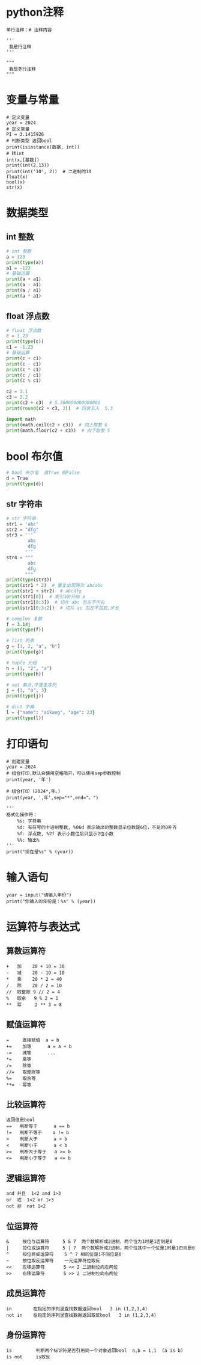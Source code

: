 # python注释
```text
单行注释：# 注释内容

'''
 我是行注释
'''

"""
 我是多行注释
"""
```
# 变量与常量
```text
# 定义变量
year = 2024
# 定义常量
PI = 3.1415926
# 判断类型 返回bool
print(isinstance(数据, int))
# 转int
int(x,[基数])
print(int(2.13))
print(int('10', 2))  # 二进制的10
float(x)
bool(x)
str(x)
```
# 数据类型
## int 整数
```python
# int 整数
a = 123
print(type(a))
a1 = -123
# 基础运算
print(a + a1)
print(a - a1)
print(a / a1)
print(a * a1)
```

## float 浮点数
```python
# float 浮点数
c = 1.23
print(type(c))
c1 = -1.23
# 基础运算
print(c + c1)
print(c - c1)
print(c * c1)
print(c / c1)
print(c % c1)

c2 = 3.1
c3 = 2.2
print(c2 + c3)  # 5.300000000000001
print(round(c2 + c3, 2))  # 四舍五入  5.3

import math
print(math.ceil(c2 + c3))  # 向上取整 6
print(math.floor(c2 + c3))  # 向下取整 5
```
# bool 布尔值
```python
# bool 布尔值  真True 假False
d = True
print(type(d))
```
## str 字符串
```python
# str 字符串
str1 = 'abc'
str2 = "dfg"
str3 = '''
        abc
        dfg
       '''
str4 = """
        abc
        dfg
       """
print(type(str3))
print(str1 * 2)  # 重复出现两次 abcabc
print(str1 + str2)  # abcdfg
print(str1[0])  # 索引从0开始 a
print(str1[0:3])  # 切片 abc 包左不包右
print(str1[0:3:2])  # 切片 ac 包左不包右,步长
```

```python
# complex 复数
f = 3.14j
print(type(f))
```
```python
# list 列表
g = [1, 2, "a", "b"]
print(type(g))
```
```python
# tuple 元组
h = (1, "2", "a")
print(type(h))
```
```python
# set 集合,不重复序列
j = {1, "a", 3}
print(type(j))
```
```python
# dict 字典
l = {"name": "aikang", "age": 23}
print(type(l))
```

# 打印语句
```text
# 创建变量
year = 2024
# 组合打印,默认会使用空格隔开，可以使用sep参数控制
print(year, '年')

# 组合打印 (2024*,年。)
print(year, ',年',sep="*",end="。")

'''
格式化操作符：
    %s: 字符串
    %d: 有符号的十进制整数, %06d 表示输出的整数显示位数是6位，不足的0补齐
    %f: 浮点数, %2f 表示小数位后只显示2位小数
    %%: 输出%
'''
print("现在是%s" % (year))
```
# 输入语句
```text
year = input("请输入年份")
print("你输入的年份是：%s" % (year))
```
# 运算符与表达式
## 算数运算符
```text
+   加    20 + 10 = 30
-   减    20 - 10 = 10
*   乘    20 * 2 = 40
/   除    20 / 2 = 10
//  取整除 9 // 2 = 4
%   取余   9 % 2 = 1
**  幂     2 ** 3 = 8
```
## 赋值运算符
```text
=     直接赋值  a = b
+=    加等      a = a + b
-=    减等      ...
*=    乘等
/=    除等
//=   取整除等
%=    取余等
**=   幂等
```
## 比较运算符
```text
返回值是bool
==   判断等于      a == b
!=   判断不等于    a != b
>    判断大于      a > b
<    判断小于      a < b
>=   判断大于等于   a >= b
<=   判断小于等于   a <= b
```
## 逻辑运算符
```text
and 并且  1<2 and 1>3
or  或  1<2 or 1>3 
not 非  not 1<2
```
## 位运算符
```text
&     按位与运算符     5 & 7  两个数解析成2进制，两个位为1时是1否则是0
|     按位或运算符     5 | 7  两个数解析成2进制，两个位其中一个位是1时是1否则是0
^     按位异或运算符    5 ^ 7 相同位是1不同位是0
~     按位取反运算符    一元运算符位取反
<<    左移运算符       5 << 2 二进制位向左两位
>>    右移运算符       5 >> 2 二进制位向右两位
```
## 成员运算符
```text
in        在指定的序列里查找数据返回bool   3 in (1,2,3,4)
not in    在指定的序列里查找数据返回取反bool   3 in (1,2,3,4)
```
## 身份运算符
```text
is         判断两个标识符是否引用同一个对象返回bool  a,b = 1,1  (a is b)  
is not     is取反
```
